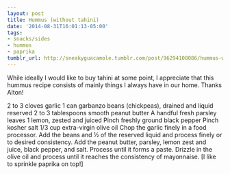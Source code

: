 ```yaml
---
layout: post
title: Hummus (without tahini)
date: '2014-08-31T16:01:13-05:00'
tags:
- snacks/sides
- hummus
- paprika
tumblr_url: http://sneakyguacamole.tumblr.com/post/96294108086/hummus-without-tahini
---
```

While ideally I would like to buy tahini at some point, I appreciate that this hummus recipe consists of mainly things I always have in our home. Thanks Alton!


2 to 3 cloves garlic
1 can garbanzo beans (chickpeas), drained and liquid reserved
2 to 3 tablespoons smooth peanut butter
A handful fresh parsley leaves
1 lemon, zested and juiced
Pinch freshly ground black pepper
Pinch kosher salt
1/3 cup extra-virgin olive oil
Chop the garlic finely in a food processor. 
Add the beans and ½ of the reserved liquid and process finely or to desired consistency. 
Add the peanut butter, parsley, lemon zest and juice, black pepper, and salt. 
Process until it forms a paste. 
Drizzle in the olive oil and process until it reaches the consistency of mayonnaise. [I like to sprinkle paprika on top!]
